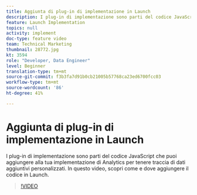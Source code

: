 ```yaml
---
title: Aggiunta di plug-in di implementazione in Launch
description: I plug-in di implementazione sono parti del codice JavaScript che puoi aggiungere all’implementazione di Analytics per tenere traccia di dati aggiuntivi personalizzati. In questo video, scopri come e dove aggiungere il codice in Launch.
feature: Launch Implementation
topics: null
activity: implement
doc-type: feature video
team: Technical Marketing
thumbnail: 28772.jpg
kt: 3594
role: "Developer, Data Engineer"
level: Beginner
translation-type: tm+mt
source-git-commit: f3b3fa7d91b0cb21005b57768ca23ed6700fcc03
workflow-type: tm+mt
source-wordcount: '86'
ht-degree: 41%

---
```



# Aggiunta di plug-in di implementazione in Launch

I plug-in di implementazione sono parti del codice JavaScript che puoi aggiungere alla tua implementazione di Analytics per tenere traccia di dati aggiuntivi personalizzati. In questo video, scopri come e dove aggiungere il codice in Launch.

>[!VIDEO](https://video.tv.adobe.com/v/28772/?quality=12&learn=on)
